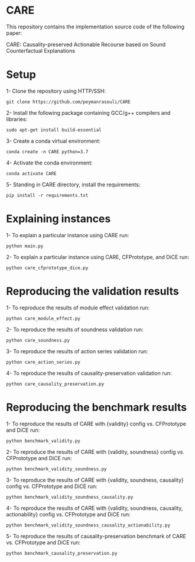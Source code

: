 # CARE

This repository contains the implementation source code of the following paper:

CARE: Causality-preserved Actionable Recourse based on Sound Counterfactual Explanations

# Setup
1- Clone the repository using HTTP/SSH:
```
git clone https://github.com/peymanrasouli/CARE
```
2- Install the following package containing GCC/g++ compilers and libraries:
```
sudo apt-get install build-essential
```
3- Create a conda virtual environment:
```
conda create -n CARE python=3.7
```
4- Activate the conda environment: 
```
conda activate CARE
```
5- Standing in CARE directory, install the requirements:
```
pip install -r requirements.txt
```

# Explaining instances
1- To explain a particular instance using CARE run:
```
python main.py
```
2- To explain a particular instance using CARE, CFPrototype, and DiCE run:
```
python care_cfprototype_dice.py
```

# Reproducing the validation results
1- To reproduce the results of module effect validation run:
```
python care_module_effect.py
```
2- To reproduce the results of soundness validation run:
```
python care_soundness.py
```
3- To reproduce the results of action series validation run:
```
python care_action_series.py
```
4- To reproduce the results of causality-preservation validation run:
```
python care_causality_preservation.py
```

# Reproducing the benchmark results
1- To reproduce the results of CARE with {validity} config vs. CFPrototype and DiCE run:
```
python benchmark_validity.py
```
2- To reproduce the results of CARE with {validity, soundness} config vs. CFPrototype and DiCE run:
```
python benchmark_validity_soundness.py
```
3- To reproduce the results of CARE with {validity, soundness, causality} config vs. CFPrototype and DiCE run:
```
python benchmark_validity_soundness_causality.py
```
4- To reproduce the results of CARE with {validity, soundness, causality, actionability} config vs. CFPrototype and DiCE run:
```
python benchmark_validity_soundness_causality_actionability.py
```
5- To reproduce the results of causality-preservation benchmark of CARE vs. CFPrototype and DiCE run:
```
python benchmark_causality_preservation.py
```
